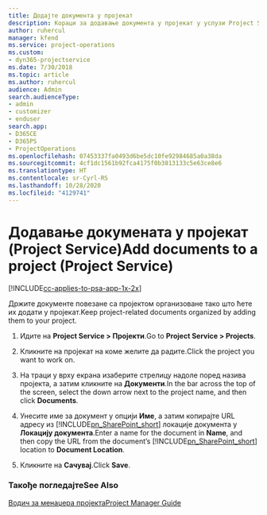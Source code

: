 ```yaml
---
title: Додајте документа у пројекат
description: Кораци за додавање документа у пројекат у услузи Project Service
author: ruhercul
manager: kfend
ms.service: project-operations
ms.custom:
- dyn365-projectservice
ms.date: 7/30/2018
ms.topic: article
ms.author: ruhercul
audience: Admin
search.audienceType:
- admin
- customizer
- enduser
search.app:
- D365CE
- D365PS
- ProjectOperations
ms.openlocfilehash: 07453337fa0493d6be5dc10fe92984685a0a38da
ms.sourcegitcommit: 4cf1dc1561b92fca4175f0b3813133c5e63ce8e6
ms.translationtype: HT
ms.contentlocale: sr-Cyrl-RS
ms.lasthandoff: 10/28/2020
ms.locfileid: "4129741"
---
```

# <a name="add-documents-to-a-project-project-service"></a><span data-ttu-id="ed598-103">Додавање докумената у пројекат (Project Service)</span><span class="sxs-lookup"><span data-stu-id="ed598-103">Add documents to a project (Project Service)</span></span>

[!INCLUDE[cc-applies-to-psa-app-1x-2x](../includes/cc-applies-to-psa-app-1x-2x.md)]

<span data-ttu-id="ed598-104">Држите документе повезане са пројектом организоване тако што ћете их додати у пројекат.</span><span class="sxs-lookup"><span data-stu-id="ed598-104">Keep project-related documents organized by adding them to your project.</span></span>  
  
1. <span data-ttu-id="ed598-105">Идите на **Project Service > Пројекти**.</span><span class="sxs-lookup"><span data-stu-id="ed598-105">Go to **Project Service > Projects**.</span></span>  
  
2. <span data-ttu-id="ed598-106">Кликните на пројекат на коме желите да радите.</span><span class="sxs-lookup"><span data-stu-id="ed598-106">Click the project you want to work on.</span></span>  
  
3. <span data-ttu-id="ed598-107">На траци у врху екрана изаберите стрелицу надоле поред назива пројекта, а затим кликните на **Документи**.</span><span class="sxs-lookup"><span data-stu-id="ed598-107">In the bar across the top of the screen, select the down arrow next to the project name, and then click **Documents**.</span></span>  
  
4. <span data-ttu-id="ed598-108">Унесите име за документ у опцији **Име**, а затим копирајте URL адресу из [!INCLUDE[pn_SharePoint_short](../includes/pn-sharepoint-short.md)] локације документа у **Локацију документа**.</span><span class="sxs-lookup"><span data-stu-id="ed598-108">Enter a name for the document in **Name**,  and then copy the URL from the document’s [!INCLUDE[pn_SharePoint_short](../includes/pn-sharepoint-short.md)] location to **Document Location**.</span></span>  
  
5. <span data-ttu-id="ed598-109">Кликните на **Сачувај**.</span><span class="sxs-lookup"><span data-stu-id="ed598-109">Click **Save**.</span></span>  
  
### <a name="see-also"></a><span data-ttu-id="ed598-110">Такође погледајте</span><span class="sxs-lookup"><span data-stu-id="ed598-110">See Also</span></span>  
 [<span data-ttu-id="ed598-111">Водич за менаџера пројекта</span><span class="sxs-lookup"><span data-stu-id="ed598-111">Project Manager Guide</span></span>](../psa/project-manager-guide.md)
